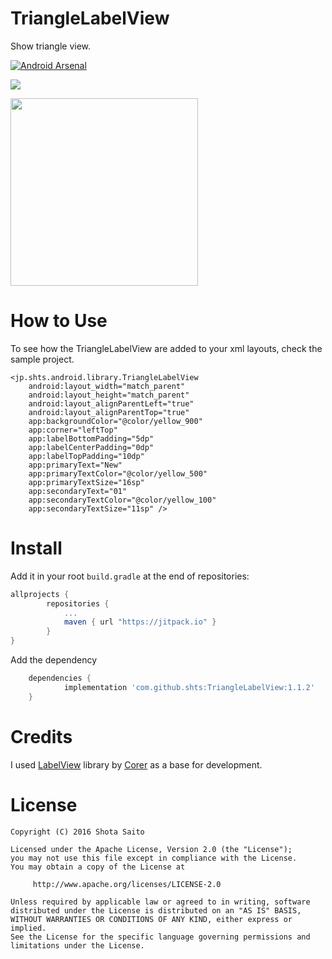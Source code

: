 TriangleLabelView
====================
Show triangle view.

[![Android Arsenal](https://img.shields.io/badge/Android%20Arsenal-TriangleLabelView-green.svg?style=true)](https://android-arsenal.com/details/1/3336)

[![](https://jitpack.io/v/shts/TriangleLabelView.svg)](https://jitpack.io/#shts/TriangleLabelView)


<img src=https://github.com/shts/TriangleLabelView/blob/master/img/capture.png width="300" />


How to Use
=====

To see how the TriangleLabelView are added to your xml layouts, check the sample project.

```
<jp.shts.android.library.TriangleLabelView
    android:layout_width="match_parent"
    android:layout_height="match_parent"
    android:layout_alignParentLeft="true"
    android:layout_alignParentTop="true"
    app:backgroundColor="@color/yellow_900"
    app:corner="leftTop"
    app:labelBottomPadding="5dp"
    app:labelCenterPadding="0dp"
    app:labelTopPadding="10dp"
    app:primaryText="New"
    app:primaryTextColor="@color/yellow_500"
    app:primaryTextSize="16sp"
    app:secondaryText="01"
    app:secondaryTextColor="@color/yellow_100"
    app:secondaryTextSize="11sp" />

```

Install
=====

Add it in your root `build.gradle` at the end of repositories:

```groovy
allprojects {
		repositories {
			...
			maven { url "https://jitpack.io" }
		}
}
```
Add the dependency

```groovy
	dependencies {
	        implementation 'com.github.shts:TriangleLabelView:1.1.2'
	}
```

Credits
=======
I used [LabelView](https://github.com/corerzhang/LabelView) library by [Corer](https://github.com/corerzhang) as a base for development.

License
=======

    Copyright (C) 2016 Shota Saito

    Licensed under the Apache License, Version 2.0 (the "License");
    you may not use this file except in compliance with the License.
    You may obtain a copy of the License at

         http://www.apache.org/licenses/LICENSE-2.0

    Unless required by applicable law or agreed to in writing, software
    distributed under the License is distributed on an "AS IS" BASIS,
    WITHOUT WARRANTIES OR CONDITIONS OF ANY KIND, either express or implied.
    See the License for the specific language governing permissions and
    limitations under the License.
